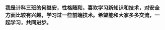 ### 我是计科三班的何继安，性格随和，喜欢学习新知识和技术，对安全方面比较有兴趣，学习过一些前端技术。希望能和大家多多交流，一起学习，共同进步。

<!--
**muxingtong/muxingtong** is a ✨ _special_ ✨ repository because its `README.md` (this file) appears on your GitHub profile.

Here are some ideas to get you started:

- 🔭 I’m currently working on ...
- 🌱 I’m currently learning ...
- 👯 I’m looking to collaborate on ...
- 🤔 I’m looking for help with ...
- 💬 Ask me about ...
- 📫 How to reach me: ...
- 😄 Pronouns: ...
- ⚡ Fun fact: ...
-->
